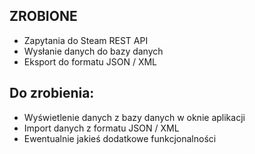 ## ZROBIONE
 * Zapytania do Steam REST API
 * Wysłanie danych do bazy danych
 * Eksport do formatu JSON / XML 

 ## Do zrobienia:
  * Wyświetlenie danych z bazy danych w oknie aplikacji
  * Import danych z formatu JSON / XML
  * Ewentualnie jakieś dodatkowe funkcjonalności
